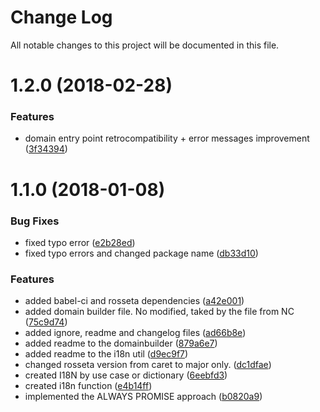 # Change Log

All notable changes to this project will be documented in this file.

<a name="1.2.0"></a>
# 1.2.0 (2018-02-28)


### Features

* domain entry point retrocompatibility + error messages improvement ([3f34394](https://github.com/SUI-Components/sui/commit/3f34394))



<a name="1.1.0"></a>
# 1.1.0 (2018-01-08)


### Bug Fixes

* fixed typo error ([e2b28ed](https://github.com/SUI-Components/sui/commit/e2b28ed))
* fixed typo errors and changed package name ([db33d10](https://github.com/SUI-Components/sui/commit/db33d10))


### Features

* added babel-ci and rosseta dependencies ([a42e001](https://github.com/SUI-Components/sui/commit/a42e001))
* added domain builder file. No modified, taked by the file from NC ([75c9d74](https://github.com/SUI-Components/sui/commit/75c9d74))
* added ignore, readme and changelog files ([ad66b8e](https://github.com/SUI-Components/sui/commit/ad66b8e))
* added readme to the domainbuilder ([879a6e7](https://github.com/SUI-Components/sui/commit/879a6e7))
* added readme to the i18n util ([d9ec9f7](https://github.com/SUI-Components/sui/commit/d9ec9f7))
* changed rosseta version from caret to major only. ([dc1dfae](https://github.com/SUI-Components/sui/commit/dc1dfae))
* created I18N by use case or dictionary ([6eebfd3](https://github.com/SUI-Components/sui/commit/6eebfd3))
* created i18n function ([e4b14ff](https://github.com/SUI-Components/sui/commit/e4b14ff))
* implemented the ALWAYS PROMISE approach ([b0820a9](https://github.com/SUI-Components/sui/commit/b0820a9))



